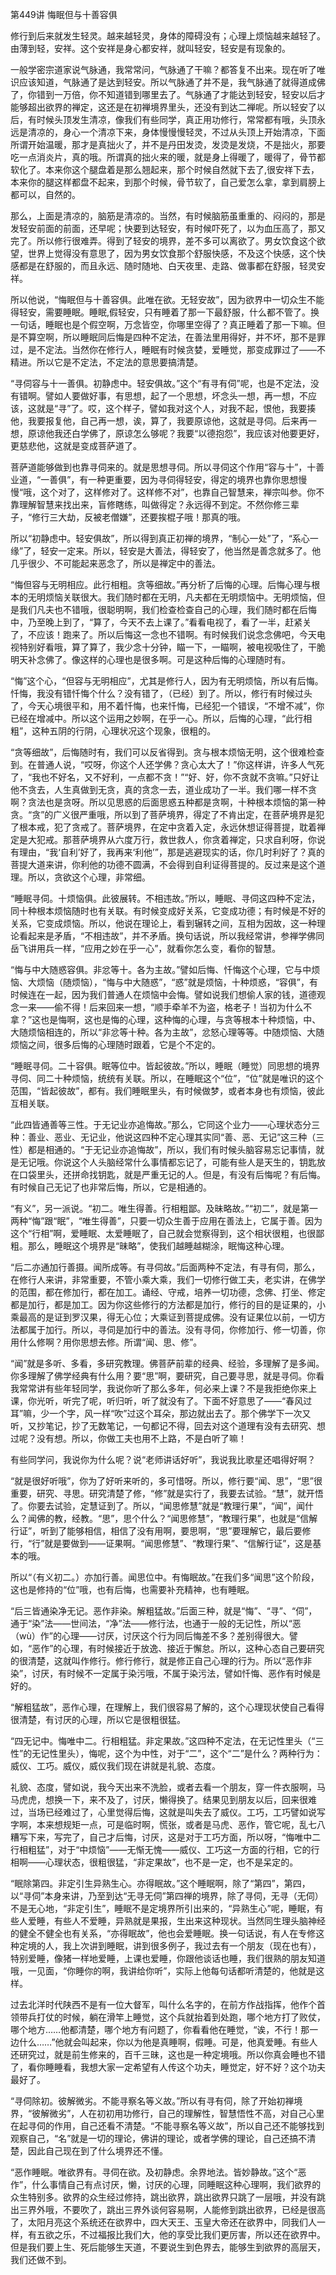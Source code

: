 第449讲 悔眠但与十善容俱

修行到后来就发生轻灵。越来越轻灵，身体的障碍没有；心理上烦恼越来越轻了。由薄到轻，安祥。这个安祥是身心都安祥，就叫轻安，轻安是有现象的。

一般学密宗道家说气脉通，我常常问，气脉通了干嘛？都答复不出来。现在听了唯识应该知道，气脉通了是达到轻安。所以气脉通了并不是，我气脉通了就得道成佛了，你错到一万倍，你不知道错到哪里去了。气脉通了才能达到轻安，轻安以后才能够超出欲界的禅定，这还是在初禅境界里头，还没有到达二禅呢。所以轻安了以后，有时候头顶发生清凉，像我们有些同学，真正用功修行，常常都有哦，头顶永远是清凉的，身心一个清凉下来，身体慢慢慢轻灵，不过从头顶上开始清凉，下面所谓开始温暖，那才是真拙火了，并不是丹田发烫，发烫是发烧，不是拙火，那要吃一点消炎片，真的哦。所谓真的拙火来的暖，就是身上得暖了，暖得了，骨节都软化了。本来你这个腿盘着是那么翘起来，那个时候自然就下去了,很安祥下去，本来你的腿这样都盘不起来，到那个时候，骨节软了，自己爱怎么拿，拿到肩膀上都可以，自然的。

那么，上面是清凉的，脑筋是清凉的。当然，有时候脑筋虽重重的、闷闷的，那是发轻安前面的前面，还早呢；快要到达轻安，有时候吓死了，以为血压高了，那又完了。所以修行很难弄。得到了轻安的境界，差不多可以离欲了。男女饮食这个欲望，世界上觉得没有意思了，因为男女饮食那个舒服快感，不及这个快感，这个快感都是在舒服的，而且永远、随时随地、白天夜里、走路、做事都在舒服，轻灵安祥。

所以他说，“悔眠但与十善容俱。此唯在欲。无轻安故”，因为欲界中一切众生不能得轻安，需要睡眠。睡眠,假轻安，只有睡着了那一下最舒服，什么都不管了。换一句话，睡眠也是个假空啊，万念皆空，你哪里空得了？真正睡着了那一下嘛。但是不算空啊，所以睡眠同后悔是四种不定法，在善法里用得好，并不坏，那不是罪过，是不定法。当然你在修行人，睡眠有时候贪婪，爱睡觉，那变成罪过了——不精进。所以它是不定法，不定法的意思要搞清楚。

“寻伺容与十一善俱。初静虑中。轻安俱故。”这个“有寻有伺”呢，也是不定法，没有错啊。譬如人要做好事，有思想，起了一个思想，坏念头一想，再一想，不应该，这就是“寻”了。哎，这个样子，譬如我对这个人，对我不起，恨他，我要揍他，我要报复他，自己再一想，诶，算了，我要原谅他，这就是寻伺。后来再一想，原谅他我还白学佛了，原谅怎么够呢？我要“以德抱怨”，我应该对他要更好，更慈悲他，这就是变成菩萨道了。

菩萨道能够做到也靠寻伺来的。就是思想寻伺。所以寻伺这个作用“容与十”，十善业道，“一善俱”，有一种更重要，因为寻伺得轻安，得定的境界也靠你思想慢慢“哦，这个对了，这样修对了。这样修不对”，也靠自己智慧来，禅宗叫参。你不靠理解智慧来找出来，盲修瞎练，叫做得定？永远得不到定。不然你修三辈子，“修行三大劫，反被老僧嫌”，还要挨棍子哦！那真的哦。

所以“初静虑中。轻安俱故”，所以得到真正初禅的境界，“制心一处”了，“系心一缘”了，轻安一定来。所以，轻安是大善法，得轻安了，他当然是善念就多了。他几乎很少、不可能起来恶念了，所以是禅定中的善法。

“悔但容与无明相应。此行相粗。贪等细故。”再分析了后悔的心理。后悔心理与根本的无明烦恼关联很大。我们随时都在无明，凡夫都在无明烦恼中。无明烦恼，但是我们凡夫也不错哦，很聪明啊，我们检查检查自己的心理，我们随时都在后悔中，乃至晚上到了，“算了，今天不去上课了。”看看电视了，看了一半，赶紧关了，不应该！跑来了。所以后悔这一念也不错啊。有时候我们说念念佛吧，今天电视特别好看哦，算了算了，我少念十分钟，瞄一下，一瞄啊，被电视吸住了，干脆明天补念佛了。像这样的心理也是很多啊。可是这种后悔的心理随时有。

“悔”这个心，“但容与无明相应”，尤其是修行人，因为有无明烦恼，所以有后悔。忏悔，我没有错忏悔个什么？没有错了，（已经）到了。所以，修行有时候过头了，今天心境很平和，用不着忏悔，也来忏悔，已经犯一个错误，“不增不减”，你已经在增减中。所以这个运用之妙啊，在乎一心。所以，后悔的心理，“此行相粗”，这种五阴的行阴，心理状况这个现象，很粗的。

“贪等细故”，后悔随时有，我们可以反省得到。贪与根本烦恼无明，这个很难检查到。在普通人说，“哎呀，你这个人还学佛？贪心太大了！”你这样讲，许多人气死了，“我也不好名，又不好利，一点都不贪！”“好、好，你不贪就不贪嘛。”只好让他不贪去，人生真做到无贪，真的贪念一去，道业成功了一半。我们哪一样不贪啊？贪法也是贪呀。所以见思惑的后面思惑五种都是贪啊，十种根本烦恼的第一种贪。“贪”的广义很严重哦，所以到了菩萨境界，得定了不肯出定，在菩萨境界是犯了根本戒，犯了贪戒了。菩萨境界，在定中贪着入定，永远休想证得菩提，耽着禅定是大犯戒。那菩萨境界从六度万行，救世救人，你贪着禅定，只求自利呀，你说有理由，“我‘自利’好了，我再来‘利他’”，那是逃避现实的话，你几时利好了？真的菩提大道来讲，你利他的功德不圆满，不会得到自利证得菩提的。反过来是这个道理。所以，贪欲这个心理，非常细。

“睡眠寻伺。十烦恼俱。此彼展转。不相违故。”所以，睡眠、寻伺这四种不定法，同十种根本烦恼随时也有关联。有时候变成好关系，它变成功德；有时候是不好的关系，它变成烦恼。所以，他说在理论上，看到辗转之间，互相为因故，这一种理论看起来是矛盾，“不相违故”，并不矛盾。换句话说，所以我经常讲，参禅学佛同岳飞讲用兵一样，“应用之妙在乎一心”，就看你怎么变，看你的智慧。

“悔与中大随惑容俱。非忿等十。各为主故。”譬如后悔、忏悔这个心理，它与中烦恼、大烦恼（随烦恼），“悔与中大随惑”，“惑”就是烦恼，十种烦惑，“容俱”，有时候连在一起，因为我们普通人在烦恼中会悔。譬如说我们想偷人家的钱，道德观念一来——偷不得！后来回来一想，“顺手牵羊不为盗，格老子！当初为什么不拿？”这也是悔啊，这也是悔的心理，这种悔的心理，与贪等根本十种烦恼，中、大随烦恼相连的，所以“非忿等十种。各为主故”，忿怒心理等等。中随烦恼、大随烦恼之间，很多后悔的心理随时跟着，它是个不定的。

“睡眠寻伺。二十容俱。眠等位中。皆起彼故。”所以，睡眠（睡觉）同思想的境界寻伺、同二十种烦恼，统统有关联。所以，在睡眠这个“位”，“位”就是唯识的这个范围，“皆起彼故”，都有。我们睡眠里头，有时候做梦，或者本身也有烦恼，彼此互相关联。

“此四皆通善等三性。于无记业亦追悔故。”那么，它同这个业力——心理状态分三种：善业、恶业、无记业，他说这四种不定心理其实同“善、恶、无记”这三种（三性）都是相通的。“于无记业亦追悔故”，所以，我们有时候头脑容易忘记事情，就是无记哦。你说这个人头脑经常什么事情都忘记了，可能有些人是天生的，钥匙放在口袋里头，还拼命找钥匙，就是严重无记的人。但是，有没有后悔呢？有后悔。有时候自己无记了也非常后悔，所以，它是相通的。

“有义”，另一派说。“初二。唯生得善。行相粗鄙。及昧略故。”“初二”，就是第一两种“悔”跟“眠”，“唯生得善”，只要一切众生善于应用在善法上，它属于善。因为这个“行相”啊，爱睡眠、太爱睡眠了，自己就会觉察得到，这个相状很粗，也很鄙粗。那么，睡眠这个境界是“昧略”，使我们越睡越糊涂，眠悔这种心理。

“后二亦通加行善摄。闻所成等。有寻伺故。”后面两种不定法，有寻有伺，那么，在修行人来讲，非常重要，不管小乘大乘，我们一切修行做工夫，老实讲，在佛学的范围，都在修加行，都在加工。诵经、守戒，培养一切功德，念佛、打坐、修定都是加行，都是加工。因为你这些修行的方法都是加行，修行的目的是证果的，小乘最高的是证到罗汉果，得无心位；大乘证到菩提成佛。没有证果位以前，一切方法都属于加行。所以，寻伺是加行中的善法。没有寻伺，你修加行、修一切善，你用什么修啊？用你思想去修。所谓“闻、思、修”。

“闻”就是多听、多看，多研究教理。佛菩萨前辈的经典、经验，多理解了是多闻。你多理解了佛学经典有什么用？要“思”啊，要研究，自己要寻思，就是寻伺。你看我常常讲有些年轻同学，我说你听了那么多年，何必来上课？不是我拒绝你来上课，你光听，听完了呢，听归听，听了就没有了。下面不好意思了——“春风过耳”嘛，少一个字，风一样“吹”过这个耳朵，那边就出去了。那个佛学下一次又听，又抄笔记，抄了无数笔记，一句都记不得，回去对这个道理有没有去研究、想过呢？没有想。所以，你做工夫也用不上路，不是白听了嘛！

有些同学问，我说你为什么呢？说“老师讲话好听”，我说我比歌星还唱得好啊？

“就是很好听哦”，你为了好听来听的，多可惜呀。所以，修行要“闻、思”，“思”很重要，研究、寻思。研究清楚了修，“修”就是实行了，我要去试验。“慧”，就开悟了。你要去试验，定慧证到了。所以，“闻思修慧”就是“教理行果”，“闻”，闻什么？闻佛的教，经教。“思”，思个什么？“闻思修慧”，“教理行果”，也就是“信解行证”，听到了能够相信，相信了没有用啊，要思啊，“思”要理解它，最后要修行，“行”就是要做到——证果啊。“闻思修慧”、“教理行果”、“信解行证”，这是基本的哦。

所以“（有义初二。）亦加行善。闻思位中。有悔眠故。”在我们多“闻思”这个阶段，这也是修持的“位”哦，也有后悔，也需要补充精神，也有睡眠。

“后三皆通染净无记。恶作非染。解粗猛故。”后面三种，就是“悔”、“寻”、“伺”，通于“染”法——世间法，“净”法——修行法，也通于一般的无记性，所以“恶（wù）作”的心理——讨厌，讨厌这个行为同后悔差不多？差别得很大。譬如，“恶作”的心理，有时候接近于放逸、接近于懈怠。所以，这种心态自己要研究的很清楚，这就叫作修行。修行修行，就是修正自己心理的行为。所以“恶作非染”，讨厌，有时候不一定属于染污哦，不属于染污法，譬如忏悔、恶作有时候是好的。

“解粗猛故”，恶作心理，在理解上，我们很容易了解的，这个心理现状使自己看得很清楚，有讨厌的心理，所以它是很粗很猛。

“四无记中。悔唯中二。行相粗猛。非定果故。”这四种不定法，在无记性里头（“三性”的无记性里头），悔呢，这个为中性，对于“二”，这个“二”是什么？两种行为：威仪、工巧。威仪，威仪我们现在讲就是礼貌、态度。

礼貌、态度，譬如说，我今天出来不洗脸，或者去看一个朋友，穿一件衣服啊，马马虎虎，想换一下，来不及了，讨厌，懒得换了。结果见到朋友以后，回来很难过，当场已经难过了，心里觉得后悔，这就是叫失去了威仪。工巧，工巧譬如说写字啊，本来想规矩一点，可是临时啊，慌张，或者是马虎、恶作，管它呢，乱七八糟写下来，写完了，自己才后悔，讨厌，这是对于工巧方面，所以呀，“悔唯中二行相粗猛”，对于“中烦恼”——无惭无愧——威仪、工巧这一方面的行相，它的行相啊——心理状态，很粗很猛，“非定果故”，也不是一定，也不是呆定的。

“眠除第四。非定引生异熟生心。亦得眠故。”这个睡眠啊，除了“第四”，第四，以“寻伺”本身来讲，乃至到达“无寻无伺”第四禅的境界，除了寻伺，无寻（无伺）不是无心地，“非定引生”，睡眠不是定境界所引出来的，“异熟生心”呢，睡眠，有些人爱睡，有些人不爱睡，异熟就是果报，生出来这种现状。当然同生理头脑神经的健全不健全也有关系，“亦得眠故”，他也会爱睡眠。换一句话说，有人在专修这种定境的人，我上次讲到睡眠，讲到很多例子，我过去有一个朋友（现在也有），特别爱睡，像猪一样地爱睡，上课也爱睡，你跟他谈话也睡，我们很熟的朋友知道哦，一见面，“你睡你的啊，我讲给你听”，实际上他每句话都听清楚的，他就是这样。

过去北洋时代陕西不是有一位大督军，叫什么名字的，在前方作战指挥，他作个首领带兵打仗的时候，躺在滑竿上睡觉，这个兵就抬着到处跑，哪个地方打了败仗，哪个地方……他都清楚，哪个地方有问题了，你看看他在睡觉，“诶，不行！那一边什么……”他就会叫起来，你以为他是真睡啊，假睡。可是，他真爱睡。有些人还研究过，就是前生修来的，百千三昧，这也是一种定境哦。所以你真会睡也不错了，看你睡睡看，我想大家一定希望有人传这个功夫，睡觉定，好不好？这个功夫最好了。

“寻伺除初。彼解微劣。不能寻察名等义故。”所以有寻有伺，除了开始初禅境界，“彼解微劣”，人在初初用功修行，自己的理解性，智慧悟性不高，对自己心里在起寻伺的作用，自己还看不清楚。“不能寻察名等义故”，所以自己还不能够找到观察自己，“名”就是一切的理论，佛讲的理论，或者学佛的理论，自己还搞不清楚，因此自己现在到了什么境界还不懂。

“恶作睡眠。唯欲界有。寻伺在欲。及初静虑。余界地法。皆妙静故。”这个“恶作”，什么事情自己有点讨厌，懒，讨厌的心理，同睡眠这种心理啊，我们欲界的众生特别多。欲界的众生经过修持，跳出欲界，跳出欲界只跳了一层哦，并没有跳出三界外哦，不要吹了，跳出三界外谈何容易啊，人能修到跳出欲界，已经是很高了，太阳月亮这个系统还在欲界中，四大天王、玉皇大帝还在欲界中，同我们人一样，有五欲之乐，不过福报比我们大，他的享受比我们更厉害，所以还在欲界中。但是我们要上生、死后能够生天道，不要说生到色界去，能够生到欲界的高层天，我们还做不到。


